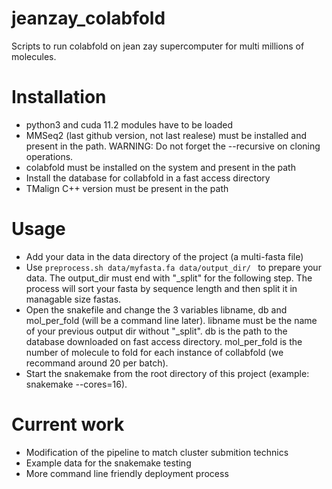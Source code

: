 # jeanzay_colabfold

Scripts to run colabfold on jean zay supercomputer for multi millions of molecules.

# Installation

- python3 and cuda 11.2 modules have to be loaded
- MMSeq2 (last github version, not last realese) must be installed and present in the path. WARNING: Do not forget the --recursive on cloning operations.
- colabfold must be installed on the system and present in the path
- Install the database for collabfold in a fast access directory
- TMalign C++ version must be present in the path

# Usage

- Add your data in the data directory of the project (a multi-fasta file)
- Use ```preprocess.sh data/myfasta.fa data/output_dir/ ``` to prepare your data. The output_dir must end with "\_split" for the following step.
The process will sort your fasta by sequence length and then split it in managable size fastas.
- Open the snakefile and change the 3 variables libname, db and mol_per_fold (will be a command line later).
libname must be the name of your previous output dir without "\_split".
db is the path to the database downloaded on fast access directory.
mol_per_fold is the number of molecule to fold for each instance of collabfold (we recommand around 20 per batch).
- Start the snakemake from the root directory of this project (example: snakemake --cores=16).

# Current work

- Modification of the pipeline to match cluster submition technics
- Example data for the snakemake testing
- More command line friendly deployment process
